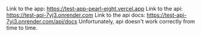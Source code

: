 Link to the app: https://test-app-pearl-eight.vercel.app
Link to the api: https://test-api-7yj3.onrender.com 
Link to the api docs: https://test-api-7yj3.onrender.com/api/docs 
Unfortunately, api doesn't work correctly from time to time.
